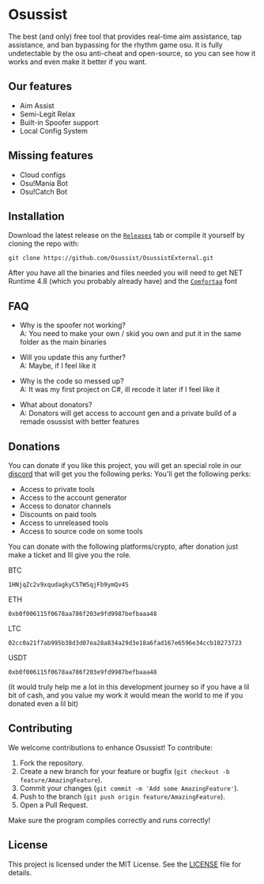 # Osussist
The best (and only) free tool that provides real-time aim assistance, tap assistance, and ban bypassing for the rhythm game osu. It is fully undetectable by the osu anti-cheat and open-source, so you can see how it works and even make it better if you want.

## Our features
- Aim Assist
- Semi-Legit Relax
- Built-in Spoofer support
- Local Config System

## Missing features
- Cloud configs
- Osu!Mania Bot
- Osu!Catch Bot

## Installation
Download the latest release on the [`Releases`](https://github.com/Osussist/OsussistExternal/releases) tab or compile it yourself by cloning the repo with:
```
git clone https://github.com/Osussist/OsussistExternal.git
```
After you have all the binaries and files needed you will need to get NET Runtime 4.8 (which you probably already have) and the [`Comfortaa`](https://fonts.google.com/specimen/Comfortaa) font

## FAQ

- Why is the spoofer not working? <br>
A: You need to make your own / skid you own and put it in the same folder as the main binaries

- Will you update this any further? <br>
A: Maybe, if I feel like it

- Why is the code so messed up? <br>
A: It was my first project on C#, ill recode it later if I feel like it

- What about donators? <br>
A: Donators will get access to account gen and a private build of a remade osussist with better features

## Donations
You can donate if you like this project, you will get an special role in our [discord](https://discord.gg/PdeTUZ3M62) that will get you the following perks:
You'll get the following perks:

- Access to private tools
- Access to the account generator
- Access to donator channels
- Discounts on paid tools
- Access to unreleased tools
- Access to source code on some tools

You can donate with the following platforms/crypto, after donation just make a ticket and Ill give you the role.

BTC
```
1HNjqZc2v9xqudagkyC5TWSqjFb9ymQv4S
```
ETH
```
0xb0f006115f0678aa786f203e9fd9987befbaaa48
```
LTC
```
02cc0a21f7ab995b38d3d07ea28a834a29d3e18a6fad167e6596e34ccb10273723
```
USDT
```
0xb0f006115f0678aa786f203e9fd9987befbaaa48
```
(it would truly help me a lot in this development journey so if you have a lil bit of cash, and you value my work it would mean the world to me if you donated even a lil bit)

## Contributing
We welcome contributions to enhance Osussist! To contribute:

1. Fork the repository.
2. Create a new branch for your feature or bugfix (`git checkout -b feature/AmazingFeature`).
3. Commit your changes (`git commit -m 'Add some AmazingFeature'`).
4. Push to the branch (`git push origin feature/AmazingFeature`).
5. Open a Pull Request.

Make sure the program compiles correctly and runs correctly!

## License
This project is licensed under the MIT License. See the [LICENSE](LICENSE) file for details.
